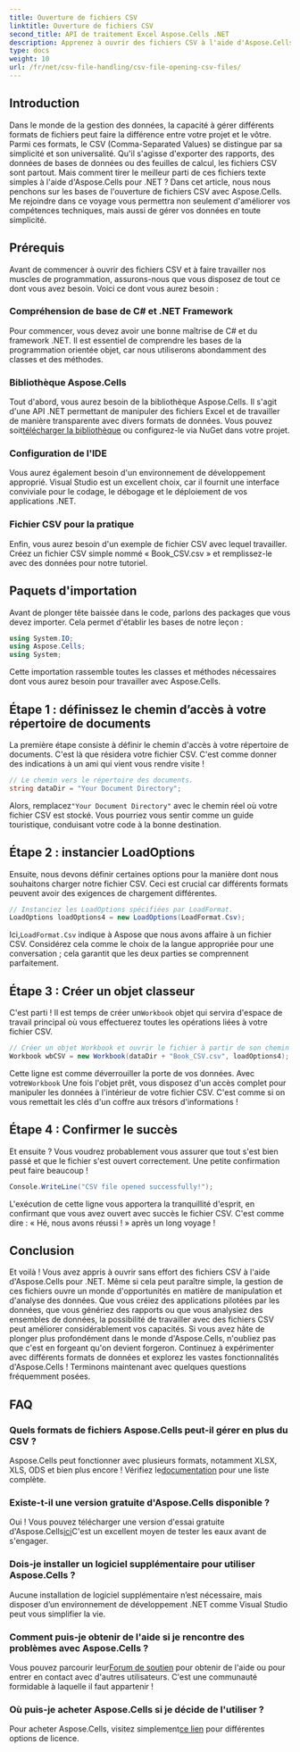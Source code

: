 ```yaml
---
title: Ouverture de fichiers CSV
linktitle: Ouverture de fichiers CSV
second_title: API de traitement Excel Aspose.Cells .NET
description: Apprenez à ouvrir des fichiers CSV à l'aide d'Aspose.Cells pour .NET grâce à notre guide complet, étape par étape. Maîtrisez la manipulation des données.
type: docs
weight: 10
url: /fr/net/csv-file-handling/csv-file-opening-csv-files/
---
```

## Introduction
Dans le monde de la gestion des données, la capacité à gérer différents formats de fichiers peut faire la différence entre votre projet et le vôtre. Parmi ces formats, le CSV (Comma-Separated Values) se distingue par sa simplicité et son universalité. Qu'il s'agisse d'exporter des rapports, des données de bases de données ou des feuilles de calcul, les fichiers CSV sont partout. Mais comment tirer le meilleur parti de ces fichiers texte simples à l'aide d'Aspose.Cells pour .NET ? Dans cet article, nous nous penchons sur les bases de l'ouverture de fichiers CSV avec Aspose.Cells. Me rejoindre dans ce voyage vous permettra non seulement d'améliorer vos compétences techniques, mais aussi de gérer vos données en toute simplicité. 
## Prérequis
Avant de commencer à ouvrir des fichiers CSV et à faire travailler nos muscles de programmation, assurons-nous que vous disposez de tout ce dont vous avez besoin. Voici ce dont vous aurez besoin :
### Compréhension de base de C# et .NET Framework
Pour commencer, vous devez avoir une bonne maîtrise de C# et du framework .NET. Il est essentiel de comprendre les bases de la programmation orientée objet, car nous utiliserons abondamment des classes et des méthodes.
### Bibliothèque Aspose.Cells
 Tout d'abord, vous aurez besoin de la bibliothèque Aspose.Cells. Il s'agit d'une API .NET permettant de manipuler des fichiers Excel et de travailler de manière transparente avec divers formats de données. Vous pouvez soit[télécharger la bibliothèque](https://releases.aspose.com/cells/net/) ou configurez-le via NuGet dans votre projet.
### Configuration de l'IDE
Vous aurez également besoin d'un environnement de développement approprié. Visual Studio est un excellent choix, car il fournit une interface conviviale pour le codage, le débogage et le déploiement de vos applications .NET.
### Fichier CSV pour la pratique
Enfin, vous aurez besoin d'un exemple de fichier CSV avec lequel travailler. Créez un fichier CSV simple nommé « Book_CSV.csv » et remplissez-le avec des données pour notre tutoriel.
## Paquets d'importation
Avant de plonger tête baissée dans le code, parlons des packages que vous devez importer. Cela permet d'établir les bases de notre leçon :
```csharp
using System.IO;
using Aspose.Cells;
using System;
```
Cette importation rassemble toutes les classes et méthodes nécessaires dont vous aurez besoin pour travailler avec Aspose.Cells.
## Étape 1 : définissez le chemin d’accès à votre répertoire de documents
La première étape consiste à définir le chemin d'accès à votre répertoire de documents. C'est là que résidera votre fichier CSV. C'est comme donner des indications à un ami qui vient vous rendre visite !
```csharp
// Le chemin vers le répertoire des documents.
string dataDir = "Your Document Directory";
```
 Alors, remplacez`"Your Document Directory"` avec le chemin réel où votre fichier CSV est stocké. Vous pourriez vous sentir comme un guide touristique, conduisant votre code à la bonne destination.
## Étape 2 : instancier LoadOptions
Ensuite, nous devons définir certaines options pour la manière dont nous souhaitons charger notre fichier CSV. Ceci est crucial car différents formats peuvent avoir des exigences de chargement différentes. 
```csharp
// Instanciez les LoadOptions spécifiées par LoadFormat.
LoadOptions loadOptions4 = new LoadOptions(LoadFormat.Csv);
```
 Ici,`LoadFormat.Csv` indique à Aspose que nous avons affaire à un fichier CSV. Considérez cela comme le choix de la langue appropriée pour une conversation ; cela garantit que les deux parties se comprennent parfaitement.
## Étape 3 : Créer un objet classeur
C'est parti ! Il est temps de créer un`Workbook` objet qui servira d'espace de travail principal où vous effectuerez toutes les opérations liées à votre fichier CSV.
```csharp
// Créer un objet Workbook et ouvrir le fichier à partir de son chemin
Workbook wbCSV = new Workbook(dataDir + "Book_CSV.csv", loadOptions4);
```
 Cette ligne est comme déverrouiller la porte de vos données. Avec votre`Workbook` Une fois l'objet prêt, vous disposez d'un accès complet pour manipuler les données à l'intérieur de votre fichier CSV. C'est comme si on vous remettait les clés d'un coffre aux trésors d'informations !
## Étape 4 : Confirmer le succès
Et ensuite ? Vous voudrez probablement vous assurer que tout s'est bien passé et que le fichier s'est ouvert correctement. Une petite confirmation peut faire beaucoup !
```csharp
Console.WriteLine("CSV file opened successfully!");
```
L'exécution de cette ligne vous apportera la tranquillité d'esprit, en confirmant que vous avez ouvert avec succès le fichier CSV. C'est comme dire : « Hé, nous avons réussi ! » après un long voyage !
## Conclusion
Et voilà ! Vous avez appris à ouvrir sans effort des fichiers CSV à l'aide d'Aspose.Cells pour .NET. Même si cela peut paraître simple, la gestion de ces fichiers ouvre un monde d'opportunités en matière de manipulation et d'analyse des données. Que vous créiez des applications pilotées par les données, que vous génériez des rapports ou que vous analysiez des ensembles de données, la possibilité de travailler avec des fichiers CSV peut améliorer considérablement vos capacités. 
Si vous avez hâte de plonger plus profondément dans le monde d'Aspose.Cells, n'oubliez pas que c'est en forgeant qu'on devient forgeron. Continuez à expérimenter avec différents formats de données et explorez les vastes fonctionnalités d'Aspose.Cells ! Terminons maintenant avec quelques questions fréquemment posées.
## FAQ
### Quels formats de fichiers Aspose.Cells peut-il gérer en plus du CSV ?
 Aspose.Cells peut fonctionner avec plusieurs formats, notamment XLSX, XLS, ODS et bien plus encore ! Vérifiez le[documentation](https://reference.aspose.com/cells/net/) pour une liste complète.
### Existe-t-il une version gratuite d'Aspose.Cells disponible ?
 Oui ! Vous pouvez télécharger une version d'essai gratuite d'Aspose.Cells[ici](https://releases.aspose.com/)C'est un excellent moyen de tester les eaux avant de s'engager.
### Dois-je installer un logiciel supplémentaire pour utiliser Aspose.Cells ?
Aucune installation de logiciel supplémentaire n’est nécessaire, mais disposer d’un environnement de développement .NET comme Visual Studio peut vous simplifier la vie.
### Comment puis-je obtenir de l'aide si je rencontre des problèmes avec Aspose.Cells ?
 Vous pouvez parcourir leur[Forum de soutien](https://forum.aspose.com/c/cells/9) pour obtenir de l'aide ou pour entrer en contact avec d'autres utilisateurs. C'est une communauté formidable à laquelle il faut appartenir !
### Où puis-je acheter Aspose.Cells si je décide de l'utiliser ?
 Pour acheter Aspose.Cells, visitez simplement[ce lien](https://purchase.aspose.com/buy) pour différentes options de licence.